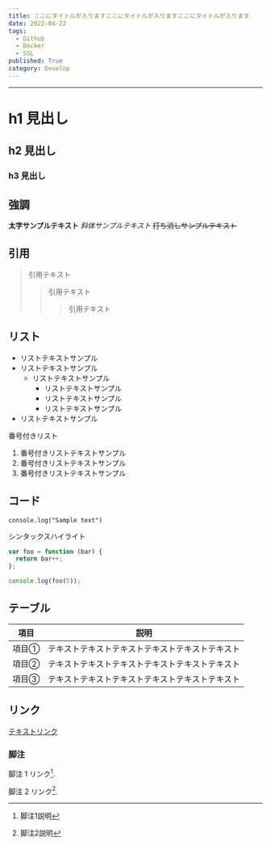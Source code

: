 ```yaml
---
title: ここにタイトルが入りますここにタイトルが入りますここにタイトルが入ります
date: 2022-04-22
tags:
  - Github
  - Docker
  - SSL
published: True
category: Develop
---
```

___
# h1 見出し
## h2 見出し
### h3 見出し

## 強調
**太字サンプルテキスト**
*斜体サンプルテキスト*
~~打ち消しサンプルテキスト~~

## 引用
> 引用テキスト
>> 引用テキスト
> > > 引用テキスト

## リスト
+ リストテキストサンプル
+ リストテキストサンプル
  - リストテキストサンプル
    * リストテキストサンプル
    + リストテキストサンプル
    - リストテキストサンプル
+ リストテキストサンプル

番号付きリスト

1. 番号付きリストテキストサンプル
2. 番号付きリストテキストサンプル
3. 番号付きリストテキストサンプル

## コード
```
console.log("Sample text")
```

シンタックスハイライト

``` js
var foo = function (bar) {
  return bar++;
};

console.log(foo(5));
```

## テーブル

| 項目 　 | 説明　　　　  |
| ------ | ----------- |
| 項目①  | テキストテキストテキストテキストテキストテキスト |
| 項目②  | テキストテキストテキストテキストテキストテキスト |
| 項目③  | テキストテキストテキストテキストテキストテキスト |

## リンク

[テキストリンク](https://www.google.com/)

### 脚注

脚注 1 リンク[^first].

脚注 2 リンク[^second].

[^first]: 脚注1説明

[^second]: 脚注2説明